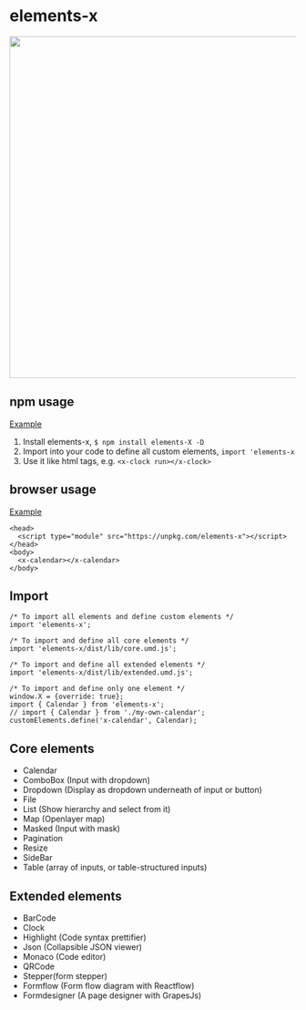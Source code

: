 # elements-x

<img src="https://user-images.githubusercontent.com/1437734/100136034-78959200-2e58-11eb-8125-260b78054a10.png" width="600" />

## npm usage 
[Example](https://stackblitz.com/edit/elements-x)
1. Install elements-x, `$ npm install elements-X -D`
2. Import into your code to define all custom elements, `import 'elements-x`
3. Use it like html tags, e.g. `<x-clock run></x-clock>`

## browser usage
[Example](https://unpkg.com/elements-x/dist/lib/test.html)
```
<head>
  <script type="module" src="https://unpkg.com/elements-x"></script> 
</head>
<body>
  <x-calendar></x-calendar>
</body>
```

## Import
```
/* To import all elements and define custom elements */
import 'elements-x';

/* To import and define all core elements */
import 'elements-x/dist/lib/core.umd.js'; 

/* To import and define all extended elements */
import 'elements-x/dist/lib/extended.umd.js'; 

/* To import and define only one element */
window.X = {override: true};
import { Calendar } from 'elements-x';
// import { Calendar } from './my-own-calendar';
customElements.define('x-calendar', Calendar);
```

## Core elements
 * Calendar
 * ComboBox (Input with dropdown)
 * Dropdown (Display as dropdown underneath of input or button)
 * File
 * List (Show hierarchy and select from it)
 * Map (Openlayer map)
 * Masked (Input with mask)
 * Pagination 
 * Resize
 * SideBar
 * Table (array of inputs, or table-structured inputs)

## Extended elements
 * BarCode
 * Clock
 * Highlight (Code syntax prettifier)
 * Json (Collapsible JSON viewer) 
 * Monaco (Code editor)
 * QRCode
 * Stepper(form stepper)
 * Formflow (Form flow diagram with Reactflow)
 * Formdesigner (A page designer with GrapesJs)

